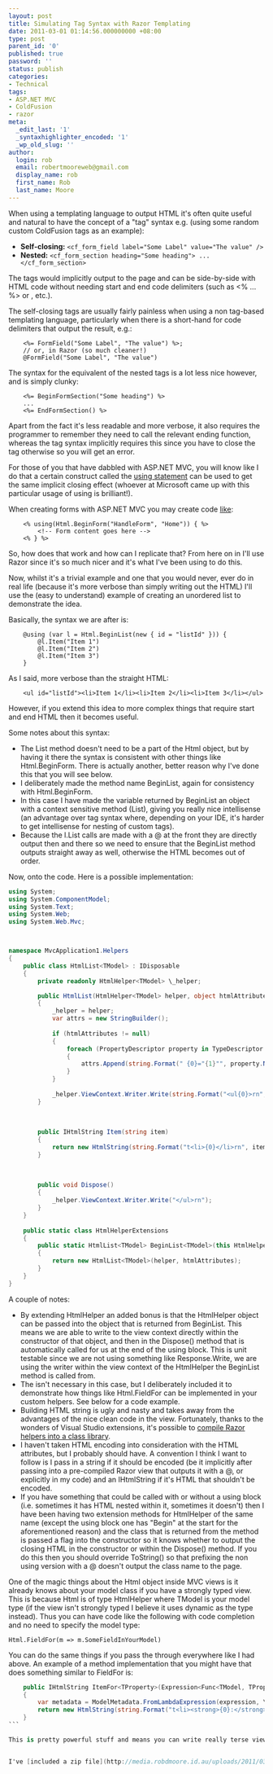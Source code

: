 ```yaml
---
layout: post
title: Simulating Tag Syntax with Razor Templating
date: 2011-03-01 01:14:56.000000000 +08:00
type: post
parent_id: '0'
published: true
password: ''
status: publish
categories:
- Technical
tags:
- ASP.NET MVC
- ColdFusion
- razor
meta:
  _edit_last: '1'
  _syntaxhighlighter_encoded: '1'
  _wp_old_slug: ''
author:
  login: rob
  email: robertmooreweb@gmail.com
  display_name: rob
  first_name: Rob
  last_name: Moore
---
```



When using a templating language to output HTML it's often quite useful and natural to have the concept of a "tag" syntax e.g. (using some random custom ColdFusion tags as an example):


- **Self-closing:** `<cf_form_field label="Some Label" value="The value" />`
- **Nested:** `<cf_form_section heading="Some heading"> ... </cf_form_section>`



The tags would implicitly output to the page and can be side-by-side with HTML code without needing start and end code delimiters (such as <% ... %> or <? ... ?>, etc.).  
<!--more-->  
The self-closing tags are usually fairly painless when using a non tag-based templating language, particularly when there is a short-hand for code delimiters that output the result, e.g.:


```
    <%= FormField("Some Label", "The value") %>;
    // or, in Razor (so much cleaner!)
    @FormField("Some Label", "The value")
```


The syntax for the equivalent of the nested tags is a lot less nice however, and is simply clunky:


```
    <%= BeginFormSection("Some heading") %>
    ...
    <%= EndFormSection() %>
```


Apart from the fact it's less readable and more verbose, it also requires the programmer to remember they need to call the relevant ending function, whereas the tag syntax implicitly requires this since you have to close the tag otherwise so you will get an error.



For those of you that have dabbled with ASP.NET MVC, you will know like I do that a certain construct called the [using statement](http://msdn.microsoft.com/en-us/library/yh598w02.aspx) can be used to get the same implicit closing effect (whoever at Microsoft came up with this particular usage of using is brilliant!).



When creating forms with ASP.NET MVC you may create code [like](http://msdn.microsoft.com/en-us/library/dd410596.aspx):


```
    <% using(Html.BeginForm("HandleForm", "Home")) { %>
        <!-- Form content goes here -->
    <% } %>
```


So, how does that work and how can I replicate that? From here on in I'll use Razor since it's so much nicer and it's what I've been using to do this.



Now, whilst it's a trivial example and one that you would never, ever do in real life (because it's more verbose than simply writing out the HTML) I'll use the (easy to understand) example of creating an unordered list to demonstrate the idea.



Basically, the syntax we are after is:


```
    @using (var l = Html.BeginList(new { id = "listId" })) {
        @l.Item("Item 1")
        @l.Item("Item 2")
        @l.Item("Item 3")
    }
```


As I said, more verbose than the straight HTML:


```
    <ul id="listId"><li>Item 1</li><li>Item 2</li><li>Item 3</li></ul>
```


However, if you extend this idea to more complex things that require start and end HTML then it becomes useful.



Some notes about this syntax:


- The List method doesn't need to be a part of the Html object, but by having it there the syntax is consistent with other things like Html.BeginForm. There is actually another, better reason why I've done this that you will see below.
- I deliberately made the method name BeginList, again for consistency with Html.BeginForm.
- In this case I have made the variable returned by BeginList an object with a context sensitive method (List), giving you really nice intellisense (an advantage over tag syntax where, depending on your IDE, it's harder to get intellisense for nesting of custom tags).
- Because the l.List calls are made with a @ at the front they are directly output then and there so we need to ensure that the BeginList method outputs straight away as well, otherwise the HTML becomes out of order.



Now, onto the code. Here is a possible implementation:



```csharp
using System;  
using System.ComponentModel;  
using System.Text;  
using System.Web;  
using System.Web.Mvc;



namespace MvcApplication1.Helpers  
{  
    public class HtmlList<TModel> : IDisposable  
    {  
	    private readonly HtmlHelper<TModel> \_helper;

        public HtmlList(HtmlHelper<TModel> helper, object htmlAttributes = null)  
    	{  
    		_helper = helper;  
    		var attrs = new StringBuilder();
    
            if (htmlAttributes != null)  
    		{  
    			foreach (PropertyDescriptor property in TypeDescriptor.GetProperties(htmlAttributes))  
    			{  
    				attrs.Append(string.Format(" {0}="{1}"", property.Name, property.GetValue(htmlAttributes)));  
    			}  
    		}
    
            _helper.ViewContext.Writer.Write(string.Format("<ul{0}>rn", attrs));  
    	}
    
    
    
        public IHtmlString Item(string item)  
    	{  
    		return new HtmlString(string.Format("t<li>{0}</li>rn", item));  
    	}
    
    
    
        public void Dispose()  
    	{  
    		_helper.ViewContext.Writer.Write("</ul>rn");  
    	}  
    }
    
    public static class HtmlHelperExtensions  
    {  
    	public static HtmlList<TModel> BeginList<TModel>(this HtmlHelper<TModel> helper, object htmlAttributes = null)  
    	{  
    		return new HtmlList<TModel>(helper, htmlAttributes);  
    	}  
    }  
}  
```



A couple of notes:


- By extending HtmlHelper an added bonus is that the HtmlHelper object can be passed into the object that is returned from BeginList. This means we are able to write to the view context directly within the constructor of that object, and then in the Dispose() method that is automatically called for us at the end of the using block. This is unit testable since we are not using something like Response.Write, we are using the writer within the view context of the HtmlHelper the BeginList method is called from.
- The <TModel> isn't necessary in this case, but I deliberately included it to demonstrate how things like Html.FieldFor can be implemented in your custom helpers. See below for a code example.
- Building HTML string is ugly and nasty and takes away from the advantages of the nice clean code in the view. Fortunately, thanks to the wonders of Visual Studio extensions, it's possible to [compile Razor helpers into a class library](http://www.chrisvandesteeg.nl/2010/11/22/embedding-pre-compiled-razor-views-in-your-dll/#axzz1FGuO40YQ).
- I haven't taken HTML encoding into consideration with the HTML attributes, but I probably should have. A convention I think I want to follow is I pass in a string if it should be encoded (be it implicitly after passing into a pre-compiled Razor view that outputs it with a @, or explicitly in my code) and an IHtmlString if it's HTML that shouldn't be encoded.
- If you have something that could be called with or without a using block (i.e. sometimes it has HTML nested within it, sometimes it doesn't) then I have been having two extension methods for HtmlHelper of the same name (except the using block one has "Begin" at the start for the aforementioned reason) and the class that is returned from the method is passed a flag into the constructor so it knows whether to output the closing HTML in the constructor or within the Dispose() method. If you do this then you should override ToString() so that prefixing the non using version with a @ doesn't output the class name to the page.



One of the magic things about the Html object inside MVC views is it already knows about your model class if you have a strongly typed view. This is because Html is of type HtmlHelper<TModel> where TModel is your model type (if the view isn't strongly typed I believe it uses dynamic as the type instead). Thus you can have code like the following with code completion and no need to specify the model type:



    Html.FieldFor(m => m.SomeFieldInYourModel)



You can do the same things if you pass the <TModel> through everywhere like I had above. An example of a method implementation that you might have that does something similar to FieldFor is:  
````csharp  
	public IHtmlString ItemFor<TProperty>(Expression<Func<TModel, TProperty>> expression)  
	{  
		var metadata = ModelMetadata.FromLambdaExpression(expression, \_helper.ViewData);  
		return new HtmlString(string.Format("t<li><strong>{0}:</strong> {1}</li>rn", metadata.PropertyName, expression.Compile()((TModel)\_helper.ViewContext.ViewData.Model)));  
	}  
```

This is pretty powerful stuff and means you can write really terse views that have implicit knowledge about the model it is encapsulating and provide great intellisense along the way making the views a lot easier to write.


I've [included a zip file](http://media.robdmoore.id.au/uploads/2011/03/SimulateTagSyntaxWithRazorTemplating.zip) of a sample project created in Visual Studio 2010.

